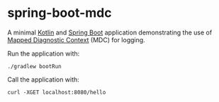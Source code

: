 # spring-boot-mdc

A minimal [Kotlin](https://kotlinlang.org) and [Spring Boot](https://spring.io/projects/spring-boot) application demonstrating the use 
of [Mapped Diagnostic Context](https://logback.qos.ch/manual/mdc.html) (MDC) for logging.

Run the application with:

```shell
./gradlew bootRun
```

Call the application with: 

```shell
curl -XGET localhost:8080/hello
```
